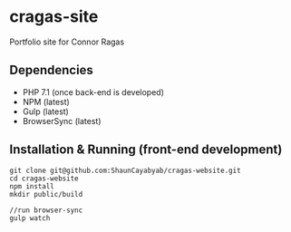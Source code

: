 # cragas-site
Portfolio site for Connor Ragas

## Dependencies

* PHP 7.1 (once back-end is developed)
* NPM (latest)
* Gulp (latest)
* BrowserSync (latest)

## Installation & Running (front-end development)

```
git clone git@github.com:ShaunCayabyab/cragas-website.git
cd cragas-website
npm install
mkdir public/build

//run browser-sync
gulp watch
```